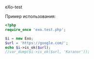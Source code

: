 eXo-test

Пример использования:
```php
<?php
require_once 'exo.test.php';

$i = new Exo;
$url = 'https://google.com/';
echo $i->is_ok($url);
//var_dump($i->is_ok($url, 'Каталог'));

```
